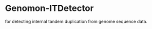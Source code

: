 Genomon-ITDetector
==================

for detecting internal tandem duplication from genome sequence data.
